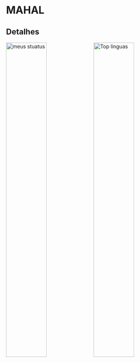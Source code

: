 # MAHAL
## Detalhes
<img alt="meus stuatus" align="left" width="47%" src="https://github-readme-stats.vercel.app/api?username=SrMahal"/>

<img alt="Top linguas" align="left" width="47%" src="https://github-readme-stats.vercel.app/api/top-langs/?username=SrMahal&layout=compact"/>
